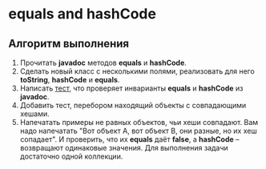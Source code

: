# equals and hashCode

## Алгоритм выполнения

1.	Прочитать __javadoc__ методов __equals__ и __hashCode__.
2.	Сделать новый класс с несколькими полями, реализовать для него __toString__, __hashCode__ и __equals__.
3.	Написать [тест](https://github.com/Broscorp-net/traineeship/blob/master/tests.md), что проверяет инварианты __equals__ и __hashCode__ из __javadoc__.
4.	Добавить тест, перебором находящий объекты с совпадающими хешами. 
5.	Напечатать примеры не равных объектов, чьи хеши совпадают. Вам надо напечатать "Вот объект А, вот объект В, они разные, но их хеш сопадает". И проверить, что их __equals__ даёт __false__, а __hashCode__ – возвращают одинаковые значения. Для выполнения задачи достаточно одной коллекции.

